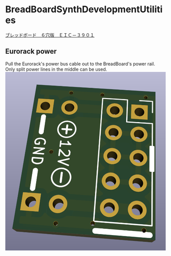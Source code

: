 # BreadBoardSynthDevelopmentUtilities  
[ブレッドボード　６穴版　ＥＩＣ－３９０１](https://akizukidenshi.com/catalog/g/gP-12366/)

## Eurorack power  
Pull the Eurorack's power bus cable out to the BreadBoard's power rail.  
Only split power lines in the middle can be used.  
![](/EurorackPowerForBreadboard/PowerForBB.png)
